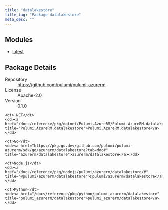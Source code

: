 ```yaml
---
title: "datalakestore"
title_tag: "Package datalakestore"
meta_desc: ""
---
```


<!-- WARNING: this file was generated by Pulumi Docs Generator. -->
<!-- Do not edit by hand unless you're certain you know what you are doing! -->



<h2 id="modules">Modules</h2>
<ul class="api">
    <li><a href="latest/" title="latest"><span class="symbol module"></span>latest</a></li>
</ul>

<h2 id="package-details">Package Details</h2>
<dl class="package-details">
	<dt>Repository</dt>
	<dd><a href="https://github.com/pulumi/pulumi-azurerm">https://github.com/pulumi/pulumi-azurerm</a></dd>
	<dt>License</dt>
	<dd>Apache-2.0</dd>
	<dt>Version</dt>
	<dd>0.1.0</dd>
</dl>



<dl class="tabular">

    <dt>.NET</dt>
    <dd><a href="/docs/reference/pkg/dotnet/Pulumi.AzureRM/Pulumi.AzureRM.datalakestore.html" title="Pulumi.AzureRM.datalakestore">Pulumi.AzureRM.datalakestore</a></dd>

    <dt>Go</dt>
    <dd><a href="https://pkg.go.dev/github.com/pulumi/pulumi-azurerm/sdk/go/azurerm/datalakestore?tab=doc#" title="azurerm/datalakestore">azurerm/datalakestore</a></dd>

    <dt>Node.js</dt>
    <dd><a href="/docs/reference/pkg/nodejs/pulumi/azurerm/datalakestore/#" title="@pulumi/azurerm/datalakestore">@pulumi/azurerm/datalakestore</a></dd>

    <dt>Python</dt>
    <dd><a href="/docs/reference/pkg/python/pulumi_azurerm/datalakestore" title="pulumi_azurerm/datalakestore">pulumi_azurerm/datalakestore</a></dd>

</dl>

